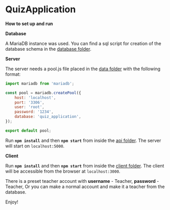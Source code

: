 # QuizApplication

**How to set up and run**

**Database**

A MariaDB instance was used. You can find a sql script for creation of the database schema in the [database folder](https://gitlab.com/HristofarDimitrov/quizapplication/-/tree/master/database).

**Server**

The server needs a pool.js file placed in the [data folder](https://gitlab.com/HristofarDimitrov/quizapplication/-/tree/master/api/src/data) with the following format:

```js
import mariadb from 'mariadb';

const pool = mariadb.createPool({
    host: 'localhost',
    port: '3306',
    user: 'root',
    password: '1234',
    database: 'quiz_application',
});

export default pool;
```
Run **`npm install`** and then **`npm start`** from inside the [api folder](https://gitlab.com/HristofarDimitrov/quizapplication/-/tree/master/api). The server will start on `localhost:5000`.

**Client**

Run **`npm install`** and then **`npm start`** from inside the [client folder](https://gitlab.com/HristofarDimitrov/quizapplication/-/tree/master/frontend/my-app). The client will be accessible from the browser at `localhost:3000`.

There is a preset teacher account with
**username** - Teacher,
**password** - Teacher,
Or you can make a normal account and make it a teacher from the database.

Enjoy!